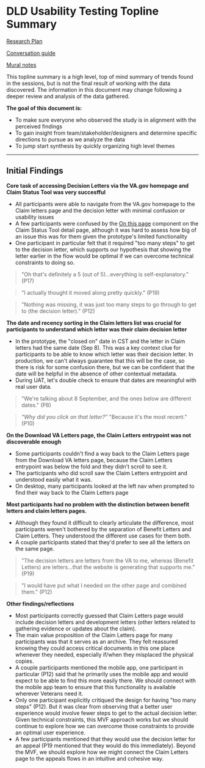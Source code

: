 # DLD Usability Testing Topline Summary


[Research Plan](https://github.com/department-of-veterans-affairs/va.gov-team/blob/master/products/claim-appeal-status/research/2022-08-Decision-Letter-Download/research-plan.md)

[Conversation guide](https://github.com/department-of-veterans-affairs/va.gov-team/blob/master/products/claim-appeal-status/research/2022-08-Decision-Letter-Download/conversation-guide.md)

[Mural notes](https://app.mural.co/t/coforma8350/m/coforma8350/1662487211577/ab780c3bc19ef6985d5781a76de1ae23b056cd0d?sender=uf0ac39cb9487bbab2ebe3184) 


This topline summary is a high level, top of mind summary of trends found in the sessions, but is not the final result of working with the data discovered. The information in this document may change following a deeper review and analysis of the data gathered. 


**The goal of this document is:**

 - To make sure everyone who observed the study is in alignment with the perceived findings
 - To gain insight from team/stakeholder/designers and determine specific directions to pursue as we analyze the data
 - To jump start synthesis by quickly organizing high level themes 

- - - 

## Initial Findings


**Core task of accessing Decision Letters via the VA.gov homepage and Claim Status Tool was very succesfful**

- All participants were able to navigate from the VA.gov homepage to the Claim letters page and the decision letter with minimal confusion or usability issues
- A few participants were confused by the [On this page](https://design.va.gov/components/on-this-page) component on the Claim Status Tool detail page, although it was hard to assess how big of an issue this was for them given the prototype's limited functionality
- One participant in particular felt that it required "too many steps" to get to the decision letter, which supports our hypothesis that showing the letter earlier in the flow would be optimal if we can overcome technical constraints to doing so. 

> "Oh that's definitely a 5 (out of 5)...everything is self-explanatory." (P17)

> "I actually thought it moved along pretty quickly." (P19)

> "Nothing was missing, it was just too many steps to go through to get to (the decision letter)." (P12)


**The date and recency sorting in the Claim letters list was crucial for participants to understand which letter was their claim decision letter**

- In the prototype, the "closed on" date in CST and the letter in Claim letters had the same date (Sep 8). This was a key context clue for participants to be able to know which letter was their decision letter. In production, we can't always guarantee that this will be the case, so there is risk for some confusion there, but we can be confident that the date will be helpful in the absence of other contextual metadata.
- During UAT, let's double check to ensure that dates are meaningful with real user data.

> "We're talking about 8 September, and the ones below are different dates." (P8)

> _"Why did you click on that letter?"_ "Because it's the most recent." (P10)


**On the Download VA Letters page, the Claim Letters entrypoint was not discoverable enough**

- Some participants couldn't find a way back to the Claim Letters page from the Download VA letters page, because the Claim Letters entrypoint was below the fold and they didn't scroll to see it. 
- The participants who did scroll saw the Claim Letters entrypoint and understood easily what it was. 
- On desktop, many participants looked at the left nav when prompted to find their way back to the Claim Letters page


**Most participants had no problem with the distinction between benefit letters and claim letters pages.**

- Although they found it difficult to clearly articulate the difference, most participants weren't bothered by the separation of Benefit Letters and Claim Letters. They understood the different use cases for them both.
- A couple participants stated that they'd prefer to see all the letters on the same page.

> "The decision letters are letters from the VA to me, whereas (Benefit Letters) are letters...that the website is generating that supports me." (P19)

> "I would have put what I needed on the other page and combined them." (P12)


**Other findings/reflections**

- Most participants correctly guessed that Claim Letters page would include decision letters and development letters (other letters related to gathering evidence or updates about the claim).
- The main value proposition of the Claim Letters page for many participants was that it serves as an archive. They felt reassured knowing they could access critical documents in this one place whenever they needed, especially if/when they misplaced the physical copies.
- A couple participants mentioned the mobile app, one participant in particular (P12) said that he primarily uses the mobile app and would expect to be able to find this more easily there. We should connect with the mobile app team to ensure that this functionality is available wherever Veterans need it.
- Only one participant explicitly critiqued the design for having "too many steps" (P12). But it was clear from observing that a better user experience would involve fewer steps to get to the actual decision letter. Given technical constraints, this MVF approach works but we should continue to explore how we can overcome those constraints to provide an optimal user experience.
- A few participants mentioned that they would use the decision letter for an appeal (P19 mentioned that they would do this immediately). Beyond the MVF, we should explore how we might connect the Claim Letters page to the appeals flows in an intuitive and cohesive way.
